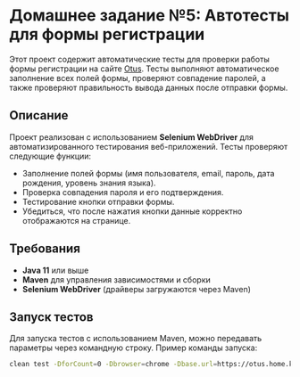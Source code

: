 # Домашнее задание №5: Автотесты для формы регистрации

Этот проект содержит автоматические тесты для проверки работы формы регистрации на сайте [Otus](https://otus.home.kartushin.su/form.html). Тесты выполняют автоматическое заполнение всех полей формы, проверяют совпадение паролей, а также проверяют правильность вывода данных после отправки формы.

## Описание

Проект реализован с использованием **Selenium WebDriver** для автоматизированного тестирования веб-приложений. Тесты проверяют следующие функции:

- Заполнение полей формы (имя пользователя, email, пароль, дата рождения, уровень знания языка).
- Проверка совпадения пароля и его подтверждения.
- Тестирование кнопки отправки формы.
- Убедиться, что после нажатия кнопки данные корректно отображаются на странице.

## Требования

- **Java 11** или выше
- **Maven** для управления зависимостями и сборки
- **Selenium WebDriver** (драйверы загружаются через Maven)

## Запуск тестов

Для запуска тестов с использованием Maven, можно передавать параметры через командную строку. Пример команды запуска:

```bash
clean test -DforCount=0 -Dbrowser=chrome -Dbase.url=https://otus.home.kartushin.su -Dusername=Nick -Dpassword=123321
